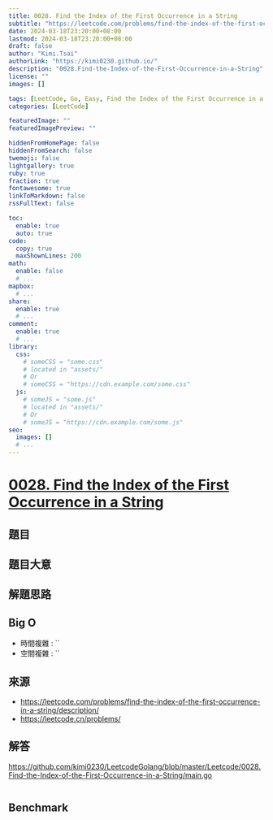 ```yaml
---
title: 0028. Find the Index of the First Occurrence in a String
subtitle: "https://leetcode.com/problems/find-the-index-of-the-first-occurrence-in-a-string/description/"
date: 2024-03-18T23:20:00+08:00
lastmod: 2024-03-18T23:20:00+08:00
draft: false
author: "Kimi.Tsai"
authorLink: "https://kimi0230.github.io/"
description: "0028.Find-the-Index-of-the-First-Occurrence-in-a-String"
license: ""
images: []

tags: [LeetCode, Go, Easy, Find the Index of the First Occurrence in a String,Two Pointers, String, String Matching]
categories: [LeetCode]

featuredImage: ""
featuredImagePreview: ""

hiddenFromHomePage: false
hiddenFromSearch: false
twemoji: false
lightgallery: true
ruby: true
fraction: true
fontawesome: true
linkToMarkdown: false
rssFullText: false

toc:
  enable: true
  auto: true
code:
  copy: true
  maxShownLines: 200
math:
  enable: false
  # ...
mapbox:
  # ...
share:
  enable: true
  # ...
comment:
  enable: true
  # ...
library:
  css:
    # someCSS = "some.css"
    # located in "assets/"
    # Or
    # someCSS = "https://cdn.example.com/some.css"
  js:
    # someJS = "some.js"
    # located in "assets/"
    # Or
    # someJS = "https://cdn.example.com/some.js"
seo:
  images: []
  # ...
---
```

# [0028. Find the Index of the First Occurrence in a String](https://leetcode.com/problems/find-the-index-of-the-first-occurrence-in-a-string/description/)

## 題目

## 題目大意


## 解題思路

## Big O

* 時間複雜 : ``
* 空間複雜 : ``

## 來源
* https://leetcode.com/problems/find-the-index-of-the-first-occurrence-in-a-string/description/
* https://leetcode.cn/problems/

## 解答
https://github.com/kimi0230/LeetcodeGolang/blob/master/Leetcode/0028.Find-the-Index-of-the-First-Occurrence-in-a-String/main.go

```go

```

##  Benchmark

```sh

```